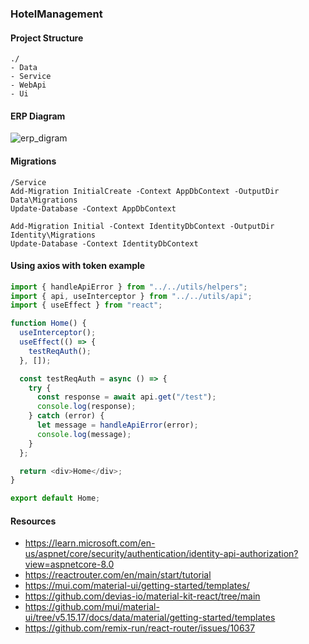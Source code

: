 ### HotelManagement

#### Project Structure

```
./
- Data
- Service
- WebApi
- Ui
```

#### ERP Diagram

![erp_digram](https://gcdnb.pbrd.co/images/hPdGnkpysl78.png?o=1)

#### Migrations

```
/Service
Add-Migration InitialCreate -Context AppDbContext -OutputDir Data\Migrations
Update-Database -Context AppDbContext

Add-Migration Initial -Context IdentityDbContext -OutputDir Identity\Migrations
Update-Database -Context IdentityDbContext
```

#### Using axios with token example

```js
import { handleApiError } from "../../utils/helpers";
import { api, useInterceptor } from "../../utils/api";
import { useEffect } from "react";

function Home() {
  useInterceptor();
  useEffect(() => {
    testReqAuth();
  }, []);

  const testReqAuth = async () => {
    try {
      const response = await api.get("/test");
      console.log(response);
    } catch (error) {
      let message = handleApiError(error);
      console.log(message);
    }
  };

  return <div>Home</div>;
}

export default Home;

```

#### Resources

- https://learn.microsoft.com/en-us/aspnet/core/security/authentication/identity-api-authorization?view=aspnetcore-8.0
- https://reactrouter.com/en/main/start/tutorial
- https://mui.com/material-ui/getting-started/templates/
- https://github.com/devias-io/material-kit-react/tree/main
- https://github.com/mui/material-ui/tree/v5.15.17/docs/data/material/getting-started/templates
- https://github.com/remix-run/react-router/issues/10637